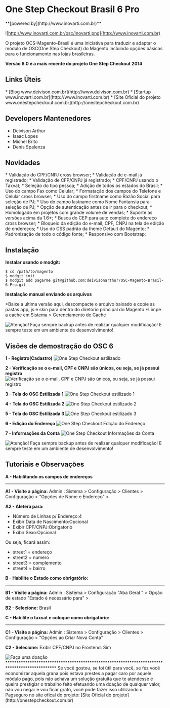 <h1>One Step Checkout Brasil 6 Pro</h1>
**[powered by](http://www.inovarti.com.br)**

![http://www.inovarti.com.br/osc/inovarti.png](http://www.inovarti.com.br)


O projeto OCS-Magento-Brasil é uma iniciativa para traduzir e adaptar o módulo de OSC(One Step Checkout) do Magento incluindo opções básicas para o funcionamento nas lojas brasileiras. 

**Versão 6.0 é a mais recente do projeto One Step Checkout 2014**

<h2>Links Úteis</h2>
* [Blog www.deivison.com.br](http://www.deivison.com.br)
* [Startup www.inovarti.com.br](http://www.inovarti.com.br)
* [Site Oficial do projeto www.onestepcheckout.com.br](http://onestepcheckout.com.br)

<h2>Developers Mantenedores</h2>

* Deivison Arthur
* Isaac Lopes
* Michel Brito
* Denis Spalenza

<h2>Novidades</h2>
* Validação do CPF/CNPJ cross browser;
* Validação de e-mail já registrado;
* Validação de CFP/CNPJ já registrado;
* CPF/CNPJ usando o Taxvat;
* Seleção do tipo pessoa;
* Adição de todos os estados do Brasil;
* Uso do campo Fax como Celular;
* Formatação dos campos do Telefone e Celular cross browser; 
* Uso do campo firstname como Razão Social para seleção de PJ;
* Uso do campo lastname como Nome Fantansia para seleção de PJ;
* Opção de autenticação antes de ir para o checkout;
* Homologado em projetos com grande volume de vendas;
* Suporte as versões acima da 1.6+;
* Busca do CEP para auto complete do endereço cross browser;
* Bloqueio da edição do e-mail, CPF, CNPJ na tela de edição de endereços;
* Uso do CSS padrão da theme Default do Magento;
* Padronização de todo o código fonte;
* Responsivo com Bootstrap;

<h2>Instalação</h2>

**Instalar usando o modgit:**

    $ cd /path/to/magento
    $ modgit init
    $ modgit add pagarme git@github.com:deivisonarthur/OSC-Magento-Brasil-6-Pro.git

**Instalação manual enviando os arquivos**

*Baixe a ultima versão aqui, descompacte o arquivo baixado e copie as pastas app, js e skin para dentro do diretório principal do Magento
*Limpe a cache em Sistema > Gerenciamento de Cache


<img src="http://www.inovarti.com.br/osc/atencao2.png" alt="Atenção! Faça sempre backup antes de realizar qualquer modificação! E sempre teste em um ambiente de desenvolvimento!" title="Atenção! Faça sempre backup antes de realizar qualquer modificação! E sempre teste em um ambiente de desenvolvimento!" />

<h2>Visões de demostração do OSC 6</h2>

**1 - Registro(Cadastro)**
<img src="http://www.inovarti.com.br/osc/OSC6-Cadastro.png" alt="One Step Checkout estilizado" title="One Step Checkout estilizado" />

**2 - Verificação se o e-mail, CPF e CNPJ são únicos, ou seja, se já possui registro**
<img src="http://www.inovarti.com.br/osc/OSC6-Cadastro-Validacao.png" alt="Verificação se o e-mail, CPF e CNPJ são únicos, ou seja, se já possui registro" title="Verificação se o e-mail, CPF e CNPJ são únicos, ou seja, se já possui registro" />

**3 - Tela do OSC Estilizada 1**
<img src="http://www.inovarti.com.br/osc/OSC6-Estilizado-Responsivo-1.png" alt="One Step Checkout estilizado 1" title="One Step Checkout estilizado 1" />

**4 - Tela do OSC Estilizada 2**
<img src="http://www.inovarti.com.br/osc/OSC6-Estilizado-Responsivo-2.png" alt="One Step Checkout estilizado 2" title="One Step Checkout estilizado 2" />

**5 - Tela do OSC Estilizada 3**
<img src="http://www.inovarti.com.br/osc/OSC6-Estilizado-Responsivo-3.png" alt="One Step Checkout estilizado 3" title="One Step Checkout estilizado 3" />

**6 - Edição do Endereço**
<img src="http://www.inovarti.com.br/osc/OSC6-Editar-Enderecos.png" alt="One Step Checkout Edição do Endereço" title="One Step Checkout Edição do Endereço" />

**7 - Informações da Conta**
<img src="http://www.inovarti.com.br/osc/OSC6-Informacoes-da-conta.png" alt="One Step Checkout Informações da Conta" title="One Step Checkout Informações da Conta" />



<img src="http://www.inovarti.com.br/osc/atencao.png" alt="Atenção! Faça sempre backup antes de realizar qualquer modificação! E sempre teste em um ambiente de desenvolvimento!" title="Atenção! Faça sempre backup antes de realizar qualquer modificação! E sempre teste em um ambiente de desenvolvimento!" />


<h2>Tutoriais e Observações</h2>

**A - Habilitando os campos de endereços**
**********************************************************************************************
**A1 - Visite a página:**
Admin : Sistema > Configuração > Clientes > Configuração > "Opções de Nome e Endereço" > 

**A2 - Aletera para:**
* Número de Linhas p/ Endereço:4
* Exibir Data de Nascimento:Opcional
* Exibir CPF/CNPJ:Obrigatorio
* Exibir Sexo:Opcional

Ou seja, ficará assim:
- street1 = endereço
- street2 = numero
- street3 = complemento
- street4 = bairro


**B - Habilite o Estado como obrigatório:**
**********************************************************************************************
**B1 - Visite a página:**
Admin : Sistema > Configuração "Aba Geral " > Opção de estado "Estado é necessário para" >

**B2 - Selecione:**
Brasil


**C - Habilite o taxvat e coloque como obrigatório:**
**********************************************************************************************
**C1 - Visite a página:**
Admin : Sistema > Configuração > Clientes > Configuração > "Opções ao Criar Nova Conta"

**C2 - Selecione:**
Exibir CPF/CNPJ no Frontend: Sim


<img src="http://www.inovarti.com.br/gostou.png" alt="Faça uma doação" title="Faça uma doação" />
**********************************************************************************************
Se você gostou, se foi útil para você, se fez você economizar aquela grana pois estava prestes a pagar caro por aquele módulo pago, pois não achava um solução gratuita que te atendesse e queira prestigiar o trabalho feito efetuando uma doação de qualquer valor, não vou negar e vou ficar grato, você pode fazer isso utilizando o Pagseguro no site ofical do projeto: [Site Oficial do projeto](http://onestepcheckout.com.br)

